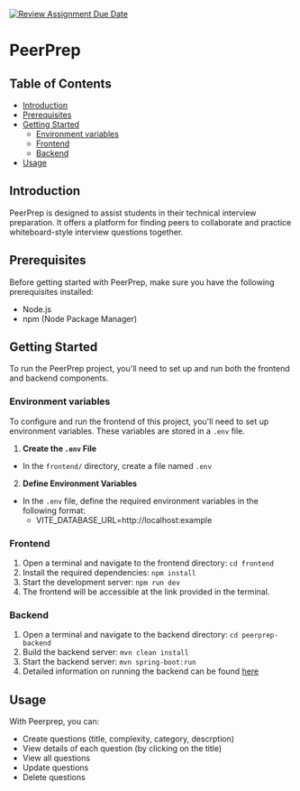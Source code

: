 [![Review Assignment Due Date](https://classroom.github.com/assets/deadline-readme-button-24ddc0f5d75046c5622901739e7c5dd533143b0c8e959d652212380cedb1ea36.svg)](https://classroom.github.com/a/6BOvYMwN)
# PeerPrep

## Table of Contents
- [Introduction](#introduction) 
- [Prerequisites](#prerequisites) 
- [Getting Started](#getting-started) 
	- [Environment variables](#environment-variables)
	- [Frontend](#frontend) 
	- [Backend](#backend) 
- [Usage](#usage) 

## Introduction
PeerPrep is designed to assist students in their technical interview preparation. It offers a platform for finding peers to collaborate and practice whiteboard-style interview questions together.

## Prerequisites
Before getting started with PeerPrep, make sure you have the following prerequisites installed: 
- Node.js 
- npm (Node Package Manager)

## Getting Started
To run the PeerPrep project, you'll need to set up and run both the frontend and backend components.

### Environment variables 
To configure and run the frontend of this project, you'll need to set up environment variables. These variables are stored in a `.env` file.
1.  **Create the `.env` File**
- In the `frontend/` directory, create a file named `.env`

2.  **Define Environment Variables**
- In the `.env` file, define the required environment variables in the following format:
	- VITE_DATABASE_URL=http://localhost:example
	
### Frontend
1. Open a terminal and navigate to the frontend directory: `cd frontend`
2. Install the required dependencies: `npm install`
3. Start the development server: `npm run dev`
4. The frontend will be accessible at the link provided in the terminal.

### Backend
1. Open a terminal and navigate to the backend directory: `cd peerprep-backend`
2. Build the backend server: `mvn clean install`
3. Start the backend server: `mvn spring-boot:run`
4. Detailed information on running the backend can be found [here](https://github.com/CS3219-AY2324S1/ay2324s1-course-assessment-g49/tree/master/peerprep-backend#peerprep-backend)

## Usage

With Peerprep, you can:
- Create questions (title, complexity, category, descrption)
- View details of each question (by clicking on the title)
- View all questions
- Update questions
- Delete questions
